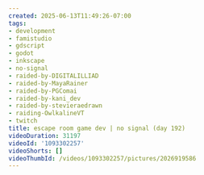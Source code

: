 ```yaml
---
created: 2025-06-13T11:49:26-07:00
tags:
- development
- famistudio
- gdscript
- godot
- inkscape
- no-signal
- raided-by-DIGITALILLIAD
- raided-by-MayaRainer
- raided-by-PGComai
- raided-by-kani_dev
- raided-by-stevieraedrawn
- raiding-OwlkalineVT
- twitch
title: escape room game dev | no signal (day 192)
videoDuration: 31197
videoId: '1093302257'
videoShorts: []
videoThumbId: /videos/1093302257/pictures/2026919586
---
```

